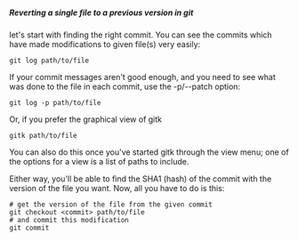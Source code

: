 ##### Reverting a single file to a previous version in git
let's start with finding the right commit. You can see the commits which have made modifications to given file(s) very easily:
```
git log path/to/file
```
If your commit messages aren't good enough, and you need to see what was done to the file in each commit, use the -p/--patch option:
```
git log -p path/to/file
```
Or, if you prefer the graphical view of gitk
```
gitk path/to/file
```
You can also do this once you've started gitk through the view menu; one of the options for a view is a list of paths to include.

Either way, you'll be able to find the SHA1 (hash) of the commit with the version of the file you want. Now, all you have to do is this:
```
# get the version of the file from the given commit
git checkout <commit> path/to/file
# and commit this modification
git commit
```
